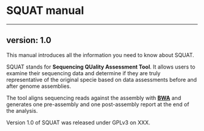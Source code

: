 # SQUAT manual
---

## version: 1.0

This manual introduces all the information you need to know about SQUAT.

SQUAT stands for **Sequencing QUality Assessment Tool**. It allows users to examine their sequencing data and determine if they are truly representative of the original specie based on data assessments before and after genome assemblies. 

The tool aligns sequencing reads against the assembly with **[BWA](http://bio-bwa.sourceforge.net/)** and generates one pre-assembly and one post-assembly report at the end of the analysis.

Version 1.0 of SQUAT was released under GPLv3 on XXX.	